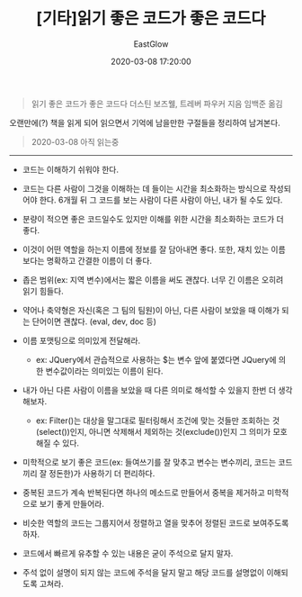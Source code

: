 ﻿---
layout: post
title:  "[기타]읽기 좋은 코드가 좋은 코드다"
date:   2020-03-08 17:20:00
author: EastGlow
categories: 기타
---

> 읽기 좋은 코드가 좋은 코드다
> 더스틴 보즈웰, 트레버 파우커 지음
> 임백준 옮김

오랜만에(?) 책을 읽게 되어 읽으면서 기억에 남을만한 구절들을 정리하여 남겨본다.

> 2020-03-08 아직 읽는중

***

- 코드는 이해하기 쉬워야 한다.

- 코드는 다른 사람이 그것을 이해하는 데 들이는 시간을 최소화하는 방식으로 작성되어야 한다. 6개월 뒤 그 코드를 보는 사람이 다른 사람이 아닌, 내가 될 수도 있다.

- 분량이 적으면 좋은 코드일수도 있지만 이해를 위한 시간을 최소화하는 코드가 더 좋다.

- 이것이 어떤 역할을 하는지 이름에 정보를 잘 담아내면 좋다. 또한, 재치 있는 이름보다는 명확하고 간결한 이름이 더 좋다.

- 좁은 범위(ex: 지역 변수)에서는 짧은 이름을 써도 괜찮다. 너무 긴 이름은 오히려 읽기 힘들다.

- 약어나 축약형은 자신(혹은 그 팀의 팀원)이 아닌, 다른 사람이 보았을 때 이해가 되는 단어이면 괜찮다. (eval, dev, doc 등)

- 이름 포맷팅으로 의미있게 전달해라.
	- ex: JQuery에서 관습적으로 사용하는 $는 변수 앞에 붙였다면 JQuery에 의한 변수값이라는 의미있는 이름이 된다.

- 내가 아닌 다른 사람이 이름을 보았을 때 다른 의미로 해석할 수 있을지 한번 더 생각해보자.
	- ex: Filter()는 대상을 말그대로 필터링해서 조건에 맞는 것들만 조회하는 것(select())인지, 아니면 삭제해서 제외하는 것(exclude())인지 그 의미가 모호해질 수 있다.

- 미학적으로 보기 좋은 코드(ex: 들여쓰기를 잘 맞추고 변수는 변수끼리, 코드는 코드끼리 잘 정돈한)가 사용하기 더 편리하다.

- 중복된 코드가 계속 반복된다면 하나의 메소드로 만들어서 중복을 제거하고 미학적으로 보기 좋게 만들어라.

- 비슷한 역할의 코드는 그룹지어서 정렬하고 열을 맞추어 정렬된 코드로 보여주도록 하자.

- 코드에서 빠르게 유추할 수 있는 내용은 굳이 주석으로 달지 말자.

- 주석 없이 설명이 되지 않는 코드에 주석을 달지 말고 해당 코드를 설명없이 이해되도록 고쳐라.
